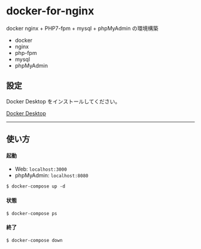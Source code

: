 # docker-for-nginx

docker
nginx + PHP7-fpm + mysql + phpMyAdmin の環境構築

- docker
- nginx
- php-fpm
- mysql
- phpMyAdmin

## 設定

Docker Desktop をインストールしてください。

[Docker Desktop](https://www.docker.com/products/docker-desktop)

---

## 使い方

#### 起動

- Web: `localhost:3000`
- phpMyAdmin: `localhost:8080`

```
$ docker-compose up -d
```

#### 状態

```
$ docker-compose ps
```

#### 終了

```
$ docker-compose down
```

